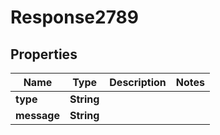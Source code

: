 
# Response2789

## Properties
Name | Type | Description | Notes
------------ | ------------- | ------------- | -------------
**type** | **String** |  | 
**message** | **String** |  | 



